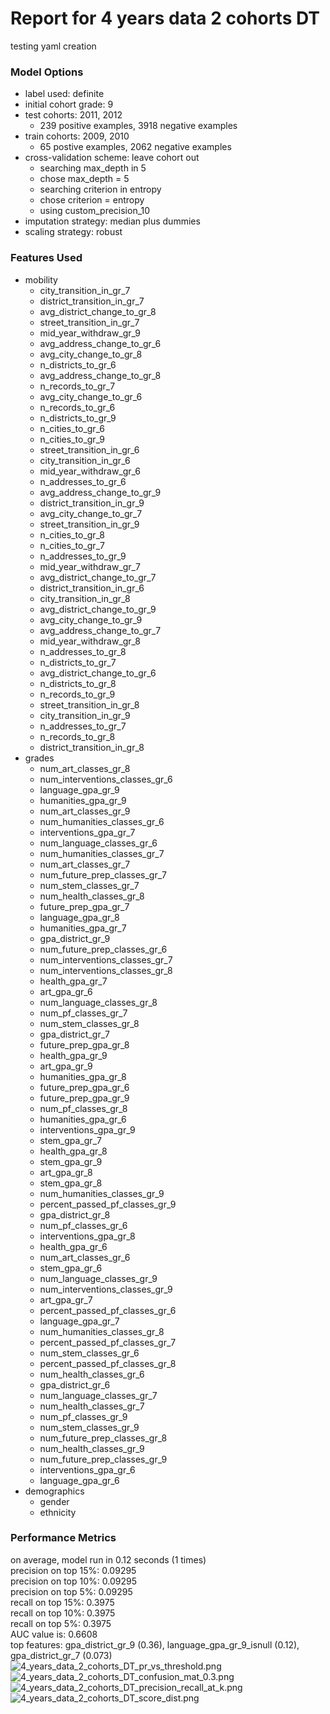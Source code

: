 # Report for 4 years data 2 cohorts DT
testing yaml creation

### Model Options
* label used: definite
* initial cohort grade: 9
* test cohorts: 2011, 2012
	 * 239 positive examples, 3918 negative examples
* train cohorts: 2009, 2010
	 * 65 postive examples, 2062 negative examples
* cross-validation scheme: leave cohort out
	 * searching max_depth in 5
	 * chose max_depth = 5
	 * searching criterion in entropy
	 * chose criterion = entropy
	 * using custom_precision_10
* imputation strategy: median plus dummies
* scaling strategy: robust

### Features Used
* mobility
	 * city_transition_in_gr_7
	 * district_transition_in_gr_7
	 * avg_district_change_to_gr_8
	 * street_transition_in_gr_7
	 * mid_year_withdraw_gr_9
	 * avg_address_change_to_gr_6
	 * avg_city_change_to_gr_8
	 * n_districts_to_gr_6
	 * avg_address_change_to_gr_8
	 * n_records_to_gr_7
	 * avg_city_change_to_gr_6
	 * n_records_to_gr_6
	 * n_districts_to_gr_9
	 * n_cities_to_gr_6
	 * n_cities_to_gr_9
	 * street_transition_in_gr_6
	 * city_transition_in_gr_6
	 * mid_year_withdraw_gr_6
	 * n_addresses_to_gr_6
	 * avg_address_change_to_gr_9
	 * district_transition_in_gr_9
	 * avg_city_change_to_gr_7
	 * street_transition_in_gr_9
	 * n_cities_to_gr_8
	 * n_cities_to_gr_7
	 * n_addresses_to_gr_9
	 * mid_year_withdraw_gr_7
	 * avg_district_change_to_gr_7
	 * district_transition_in_gr_6
	 * city_transition_in_gr_8
	 * avg_district_change_to_gr_9
	 * avg_city_change_to_gr_9
	 * avg_address_change_to_gr_7
	 * mid_year_withdraw_gr_8
	 * n_addresses_to_gr_8
	 * n_districts_to_gr_7
	 * avg_district_change_to_gr_6
	 * n_districts_to_gr_8
	 * n_records_to_gr_9
	 * street_transition_in_gr_8
	 * city_transition_in_gr_9
	 * n_addresses_to_gr_7
	 * n_records_to_gr_8
	 * district_transition_in_gr_8
* grades
	 * num_art_classes_gr_8
	 * num_interventions_classes_gr_6
	 * language_gpa_gr_9
	 * humanities_gpa_gr_9
	 * num_art_classes_gr_9
	 * num_humanities_classes_gr_6
	 * interventions_gpa_gr_7
	 * num_language_classes_gr_6
	 * num_humanities_classes_gr_7
	 * num_art_classes_gr_7
	 * num_future_prep_classes_gr_7
	 * num_stem_classes_gr_7
	 * num_health_classes_gr_8
	 * future_prep_gpa_gr_7
	 * language_gpa_gr_8
	 * humanities_gpa_gr_7
	 * gpa_district_gr_9
	 * num_future_prep_classes_gr_6
	 * num_interventions_classes_gr_7
	 * num_interventions_classes_gr_8
	 * health_gpa_gr_7
	 * art_gpa_gr_6
	 * num_language_classes_gr_8
	 * num_pf_classes_gr_7
	 * num_stem_classes_gr_8
	 * gpa_district_gr_7
	 * future_prep_gpa_gr_8
	 * health_gpa_gr_9
	 * art_gpa_gr_9
	 * humanities_gpa_gr_8
	 * future_prep_gpa_gr_6
	 * future_prep_gpa_gr_9
	 * num_pf_classes_gr_8
	 * humanities_gpa_gr_6
	 * interventions_gpa_gr_9
	 * stem_gpa_gr_7
	 * health_gpa_gr_8
	 * stem_gpa_gr_9
	 * art_gpa_gr_8
	 * stem_gpa_gr_8
	 * num_humanities_classes_gr_9
	 * percent_passed_pf_classes_gr_9
	 * gpa_district_gr_8
	 * num_pf_classes_gr_6
	 * interventions_gpa_gr_8
	 * health_gpa_gr_6
	 * num_art_classes_gr_6
	 * stem_gpa_gr_6
	 * num_language_classes_gr_9
	 * num_interventions_classes_gr_9
	 * art_gpa_gr_7
	 * percent_passed_pf_classes_gr_6
	 * language_gpa_gr_7
	 * num_humanities_classes_gr_8
	 * percent_passed_pf_classes_gr_7
	 * num_stem_classes_gr_6
	 * percent_passed_pf_classes_gr_8
	 * num_health_classes_gr_6
	 * gpa_district_gr_6
	 * num_language_classes_gr_7
	 * num_health_classes_gr_7
	 * num_pf_classes_gr_9
	 * num_stem_classes_gr_9
	 * num_future_prep_classes_gr_8
	 * num_health_classes_gr_9
	 * num_future_prep_classes_gr_9
	 * interventions_gpa_gr_6
	 * language_gpa_gr_6
* demographics
	 * gender
	 * ethnicity

### Performance Metrics
on average, model run in 0.12 seconds (1 times) <br/>precision on top 15%: 0.09295 <br/>precision on top 10%: 0.09295 <br/>precision on top 5%: 0.09295 <br/>recall on top 15%: 0.3975 <br/>recall on top 10%: 0.3975 <br/>recall on top 5%: 0.3975 <br/>AUC value is: 0.6608 <br/>top features: gpa_district_gr_9 (0.36), language_gpa_gr_9_isnull (0.12), gpa_district_gr_7 (0.073)
![4_years_data_2_cohorts_DT_pr_vs_threshold.png](figs/4_years_data_2_cohorts_DT_pr_vs_threshold.png)
![4_years_data_2_cohorts_DT_confusion_mat_0.3.png](figs/4_years_data_2_cohorts_DT_confusion_mat_0.3.png)
![4_years_data_2_cohorts_DT_precision_recall_at_k.png](figs/4_years_data_2_cohorts_DT_precision_recall_at_k.png)
![4_years_data_2_cohorts_DT_score_dist.png](figs/4_years_data_2_cohorts_DT_score_dist.png)
